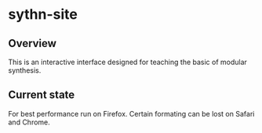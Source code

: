 # sythn-site
## Overview
This is an interactive interface designed for teaching the basic of modular synthesis.

## Current state
For best performance run on Firefox.
Certain formating can be lost on Safari and Chrome.
